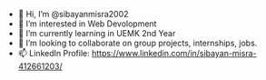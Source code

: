 - 👋 Hi, I’m @sibayanmisra2002
- 👀 I’m interested in Web Devolopment
- 🌱 I’m currently learning in UEMK 2nd Year
- 💞️ I’m looking to collaborate on group projects, internships, jobs.
- 📫 LinkedIn Profile: https://www.linkedin.com/in/sibayan-misra-412661203/

<!---
sibayanmisra2002/sibayanmisra2002 is a ✨ special ✨ repository because its `README.md` (this file) appears on your GitHub profile.
You can click the Preview link to take a look at your changes.
--->
